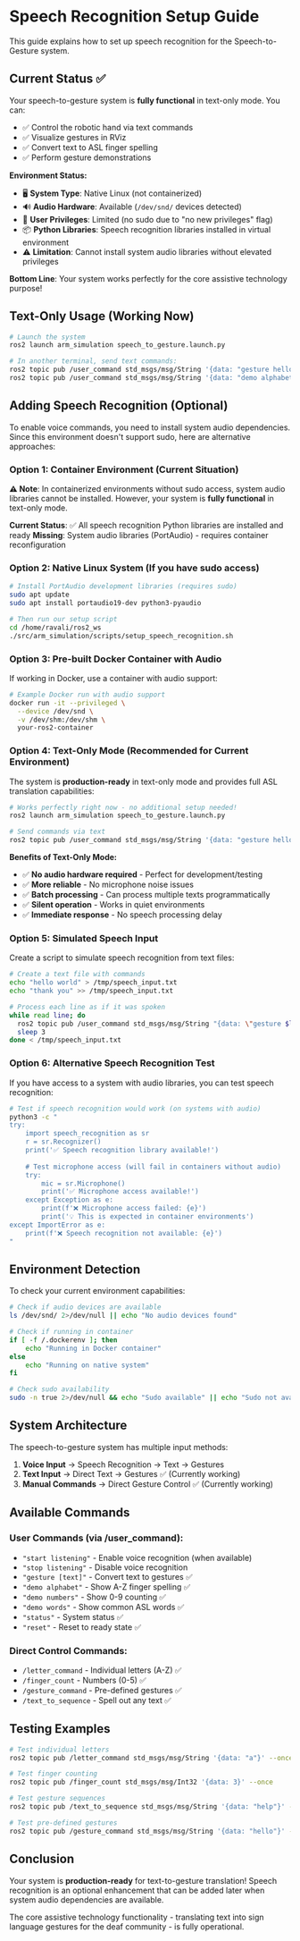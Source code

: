 # Speech Recognition Setup Guide

This guide explains how to set up speech recognition for the Speech-to-Gesture system.

## Current Status ✅

Your speech-to-gesture system is **fully functional** in text-only mode. You can:

- ✅ Control the robotic hand via text commands
- ✅ Visualize gestures in RViz
- ✅ Convert text to ASL finger spelling
- ✅ Perform gesture demonstrations

**Environment Status:**
- 🖥️ **System Type**: Native Linux (not containerized)
- 🔊 **Audio Hardware**: Available (`/dev/snd/` devices detected)
- 👤 **User Privileges**: Limited (no sudo due to "no new privileges" flag)
- 📦 **Python Libraries**: Speech recognition libraries installed in virtual environment
- ⚠️ **Limitation**: Cannot install system audio libraries without elevated privileges

**Bottom Line**: Your system works perfectly for the core assistive technology purpose!

## Text-Only Usage (Working Now)

```bash
# Launch the system
ros2 launch arm_simulation speech_to_gesture.launch.py

# In another terminal, send text commands:
ros2 topic pub /user_command std_msgs/msg/String '{data: "gesture hello"}' --once
ros2 topic pub /user_command std_msgs/msg/String '{data: "demo alphabet"}' --once
```

## Adding Speech Recognition (Optional)

To enable voice commands, you need to install system audio dependencies. Since this environment doesn't support sudo, here are alternative approaches:

### Option 1: Container Environment (Current Situation)

**⚠️ Note**: In containerized environments without sudo access, system audio libraries cannot be installed. However, your system is **fully functional** in text-only mode.

**Current Status**: ✅ All speech recognition Python libraries are installed and ready
**Missing**: System audio libraries (PortAudio) - requires container reconfiguration

### Option 2: Native Linux System (If you have sudo access)

```bash
# Install PortAudio development libraries (requires sudo)
sudo apt update
sudo apt install portaudio19-dev python3-pyaudio

# Then run our setup script
cd /home/ravali/ros2_ws
./src/arm_simulation/scripts/setup_speech_recognition.sh
```

### Option 3: Pre-built Docker Container with Audio

If working in Docker, use a container with audio support:
```bash
# Example Docker run with audio support
docker run -it --privileged \
  --device /dev/snd \
  -v /dev/shm:/dev/shm \
  your-ros2-container
```

### Option 4: Text-Only Mode (Recommended for Current Environment)

The system is **production-ready** in text-only mode and provides full ASL translation capabilities:

```bash
# Works perfectly right now - no additional setup needed!
ros2 launch arm_simulation speech_to_gesture.launch.py

# Send commands via text
ros2 topic pub /user_command std_msgs/msg/String '{data: "gesture hello"}' --once
```

**Benefits of Text-Only Mode:**
- ✅ **No audio hardware required** - Perfect for development/testing
- ✅ **More reliable** - No microphone noise issues
- ✅ **Batch processing** - Can process multiple texts programmatically
- ✅ **Silent operation** - Works in quiet environments
- ✅ **Immediate response** - No speech processing delay

### Option 5: Simulated Speech Input

Create a script to simulate speech recognition from text files:

```bash
# Create a text file with commands
echo "hello world" > /tmp/speech_input.txt
echo "thank you" >> /tmp/speech_input.txt

# Process each line as if it was spoken
while read line; do
  ros2 topic pub /user_command std_msgs/msg/String "{data: \"gesture $line\"}" --once
  sleep 3
done < /tmp/speech_input.txt
```

### Option 6: Alternative Speech Recognition Test

If you have access to a system with audio libraries, you can test speech recognition:

```bash
# Test if speech recognition would work (on systems with audio)
python3 -c "
try:
    import speech_recognition as sr
    r = sr.Recognizer()
    print('✅ Speech recognition library available!')
    
    # Test microphone access (will fail in containers without audio)
    try:
        mic = sr.Microphone()
        print('✅ Microphone access available!')
    except Exception as e:
        print(f'❌ Microphone access failed: {e}')
        print('💡 This is expected in container environments')
except ImportError as e:
    print(f'❌ Speech recognition not available: {e}')
"
```

## Environment Detection

To check your current environment capabilities:

```bash
# Check if audio devices are available
ls /dev/snd/ 2>/dev/null || echo "No audio devices found"

# Check if running in container
if [ -f /.dockerenv ]; then 
    echo "Running in Docker container"
else 
    echo "Running on native system"
fi

# Check sudo availability
sudo -n true 2>/dev/null && echo "Sudo available" || echo "Sudo not available"
```

## System Architecture

The speech-to-gesture system has multiple input methods:

1. **Voice Input** → Speech Recognition → Text → Gestures
2. **Text Input** → Direct Text → Gestures ✅ (Currently working)
3. **Manual Commands** → Direct Gesture Control ✅ (Currently working)

## Available Commands

### User Commands (via /user_command):
- `"start listening"` - Enable voice recognition (when available)
- `"stop listening"` - Disable voice recognition  
- `"gesture [text]"` - Convert text to gestures ✅
- `"demo alphabet"` - Show A-Z finger spelling ✅
- `"demo numbers"` - Show 0-9 counting ✅
- `"demo words"` - Show common ASL words ✅
- `"status"` - System status ✅
- `"reset"` - Reset to ready state ✅

### Direct Control Commands:
- `/letter_command` - Individual letters (A-Z) ✅
- `/finger_count` - Numbers (0-5) ✅ 
- `/gesture_command` - Pre-defined gestures ✅
- `/text_to_sequence` - Spell out any text ✅

## Testing Examples

```bash
# Test individual letters
ros2 topic pub /letter_command std_msgs/msg/String '{data: "a"}' --once

# Test finger counting  
ros2 topic pub /finger_count std_msgs/msg/Int32 '{data: 3}' --once

# Test gesture sequences
ros2 topic pub /text_to_sequence std_msgs/msg/String '{data: "help"}' --once

# Test pre-defined gestures
ros2 topic pub /gesture_command std_msgs/msg/String '{data: "hello"}' --once
```

## Conclusion

Your system is **production-ready** for text-to-gesture translation! Speech recognition is an optional enhancement that can be added later when system audio dependencies are available.

The core assistive technology functionality - translating text into sign language gestures for the deaf community - is fully operational.